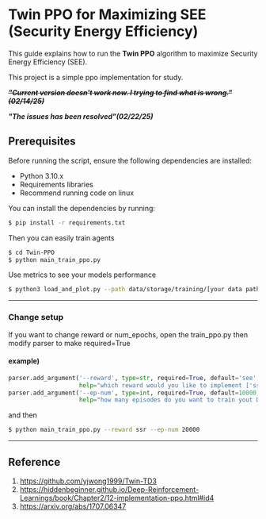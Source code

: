 # Twin PPO for Maximizing SEE (Security Energy Efficiency)

This guide explains how to run the **Twin PPO** algorithm to maximize Security Energy Efficiency (SEE).

This project is a simple ppo implementation for study.

~~***"Current version doesn't work now. I trying to find what is wrong."(02/14/25)***~~

***"The issues has been resolved"(02/22/25)***

## Prerequisites
Before running the script, ensure the following dependencies are installed:
- Python 3.10.x
- Requirements libraries
- Recommend running code on linux

You can install the dependencies by running:

```bash
$ pip install -r requirements.txt
```
Then you can easily train agents
```bash
$ cd Twin-PPO
$ python main_train_ppo.py
```
Use metrics to see your models performance
```bash
$ python3 load_and_plot.py --path data/storage/training/[your data path] --ep-num [your episode]
```
---
### Change setup
If you want to change reward or num_epochs, open the train_ppo.py then modify parser to make required=True
#### example)
```python
parser.add_argument('--reward', type=str, required=True, default='see',
                    help="which reward would you like to implement ['ssr', 'see']")
parser.add_argument('--ep-num', type=int, required=True, default=10000,
                    help="how many episodes do you want to train yout DRL")
```
and then 
```bash
$ python main_train_ppo.py --reward ssr --ep-num 20000
```
---
## Reference
1. https://github.com/yjwong1999/Twin-TD3
2. https://hiddenbeginner.github.io/Deep-Reinforcement-Learnings/book/Chapter2/12-implementation-ppo.html#id4
3. https://arxiv.org/abs/1707.06347

